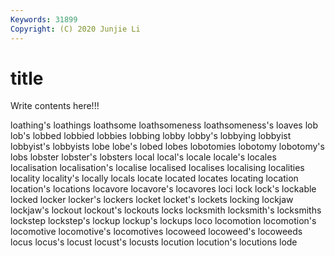 ```yaml
---
Keywords: 31899
Copyright: (C) 2020 Junjie Li
---
```


# title

Write contents here!!!
 
loathing's 
loathings 
loathsome 
loathsomeness 
loathsomeness's 
loaves
lob 
lob's 
lobbed 
lobbied 
lobbies 
lobbing 
lobby 
lobby's 
lobbying 
lobbyist
lobbyist's 
lobbyists 
lobe 
lobe's 
lobed 
lobes 
lobotomies 
lobotomy 
lobotomy's 
lobs
lobster 
lobster's 
lobsters 
local 
local's 
locale 
locale's 
locales 
localisation 
localisation's
localise 
localised 
localises 
localising 
localities 
locality 
locality's 
locally 
locals 
locate
located 
locates 
locating 
location 
location's 
locations 
locavore 
locavore's 
locavores 
loci
lock 
lock's 
lockable 
locked 
locker 
locker's 
lockers 
locket 
locket's 
lockets
locking 
lockjaw 
lockjaw's 
lockout 
lockout's 
lockouts 
locks 
locksmith 
locksmith's 
locksmiths
lockstep 
lockstep's 
lockup 
lockup's 
lockups 
loco 
locomotion 
locomotion's 
locomotive 
locomotive's
locomotives 
locoweed 
locoweed's 
locoweeds 
locus 
locus's 
locust 
locust's 
locusts 
locution
locution's 
locutions 
lode 
